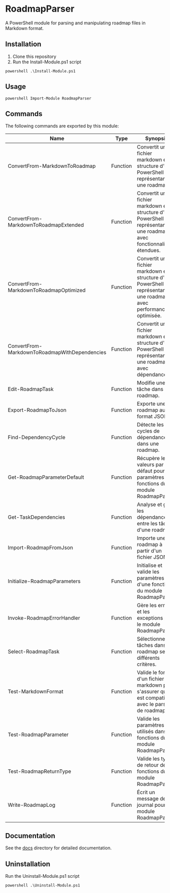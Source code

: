 # RoadmapParser

A PowerShell module for parsing and manipulating roadmap files in Markdown format.

## Installation

1. Clone this repository
2. Run the Install-Module.ps1 script

`powershell
.\Install-Module.ps1
`

## Usage

`powershell
Import-Module RoadmapParser
`

## Commands

The following commands are exported by this module:

| Name | Type | Synopsis |
| ---- | ---- | -------- |
| ConvertFrom-MarkdownToRoadmap | Function | Convertit un fichier markdown en structure d'objet PowerShell représentant une roadmap. |
| ConvertFrom-MarkdownToRoadmapExtended | Function | Convertit un fichier markdown en structure d'objet PowerShell représentant une roadmap avec fonctionnalités étendues. |
| ConvertFrom-MarkdownToRoadmapOptimized | Function | Convertit un fichier markdown en structure d'objet PowerShell représentant une roadmap avec performance optimisée. |
| ConvertFrom-MarkdownToRoadmapWithDependencies | Function | Convertit un fichier markdown en structure d'objet PowerShell représentant une roadmap avec dépendances. |
| Edit-RoadmapTask | Function | Modifie une tâche dans une roadmap. |
| Export-RoadmapToJson | Function | Exporte une roadmap au format JSON. |
| Find-DependencyCycle | Function | Détecte les cycles de dépendances dans une roadmap. |
| Get-RoadmapParameterDefault | Function | Récupère les valeurs par défaut pour les paramètres des fonctions du module RoadmapParser. |
| Get-TaskDependencies | Function | Analyse et gère les dépendances entre les tâches d'une roadmap. |
| Import-RoadmapFromJson | Function | Importe une roadmap à partir d'un fichier JSON. |
| Initialize-RoadmapParameters | Function | Initialise et valide les paramètres d'une fonction du module RoadmapParser. |
| Invoke-RoadmapErrorHandler | Function | Gère les erreurs et les exceptions pour le module RoadmapParser. |
| Select-RoadmapTask | Function | Sélectionne des tâches dans une roadmap selon différents critères. |
| Test-MarkdownFormat | Function | Valide le format d'un fichier markdown pour s'assurer qu'il est compatible avec le parser de roadmap. |
| Test-RoadmapParameter | Function | Valide les paramètres utilisés dans les fonctions du module RoadmapParser. |
| Test-RoadmapReturnType | Function | Valide les types de retour des fonctions du module RoadmapParser. |
| Write-RoadmapLog | Function | Écrit un message de journal pour le module RoadmapParser. |

## Documentation

See the [docs](docs) directory for detailed documentation.

## Uninstallation

Run the Uninstall-Module.ps1 script

`powershell
.\Uninstall-Module.ps1
`


